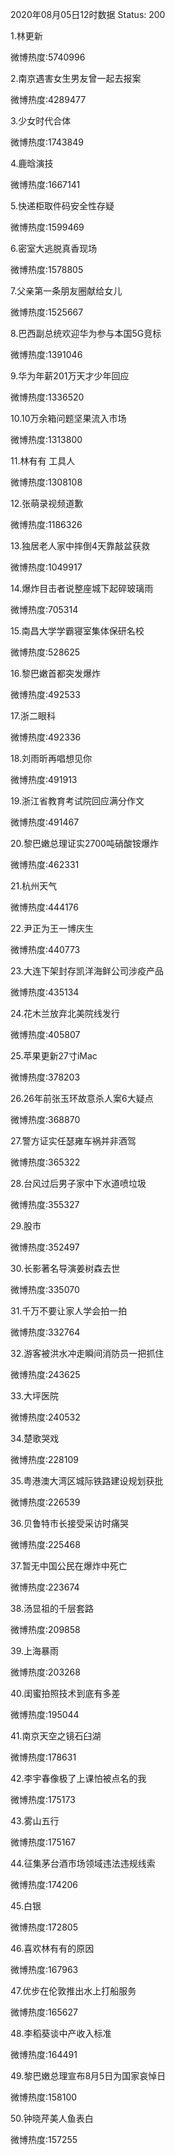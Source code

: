 2020年08月05日12时数据
Status: 200

1.林更新

微博热度:5740996

2.南京遇害女生男友曾一起去报案

微博热度:4289477

3.少女时代合体

微博热度:1743849

4.鹿晗演技

微博热度:1667141

5.快递柜取件码安全性存疑

微博热度:1599469

6.密室大逃脱真香现场

微博热度:1578805

7.父亲第一条朋友圈献给女儿

微博热度:1525667

8.巴西副总统欢迎华为参与本国5G竞标

微博热度:1391046

9.华为年薪201万天才少年回应

微博热度:1336520

10.10万余箱问题坚果流入市场

微博热度:1313800

11.林有有 工具人

微博热度:1308108

12.张萌录视频道歉

微博热度:1186326

13.独居老人家中摔倒4天靠敲盆获救

微博热度:1049917

14.爆炸目击者说整座城下起碎玻璃雨

微博热度:705314

15.南昌大学学霸寝室集体保研名校

微博热度:528625

16.黎巴嫩首都突发爆炸

微博热度:492533

17.浙二眼科

微博热度:492336

18.刘雨昕再唱想见你

微博热度:491913

19.浙江省教育考试院回应满分作文

微博热度:491467

20.黎巴嫩总理证实2700吨硝酸铵爆炸

微博热度:462331

21.杭州天气

微博热度:444176

22.尹正为王一博庆生

微博热度:440773

23.大连下架封存凯洋海鲜公司涉疫产品

微博热度:435134

24.花木兰放弃北美院线发行

微博热度:405807

25.苹果更新27寸iMac

微博热度:378203

26.26年前张玉环故意杀人案6大疑点

微博热度:368870

27.警方证实任瑟雍车祸并非酒驾

微博热度:365322

28.台风过后男子家中下水道喷垃圾

微博热度:355327

29.股市

微博热度:352497

30.长影著名导演姜树森去世

微博热度:335070

31.千万不要让家人学会拍一拍

微博热度:332764

32.游客被洪水冲走瞬间消防员一把抓住

微博热度:243625

33.大坪医院

微博热度:240532

34.楚歌哭戏

微博热度:228109

35.粤港澳大湾区城际铁路建设规划获批

微博热度:226539

36.贝鲁特市长接受采访时痛哭

微博热度:225468

37.暂无中国公民在爆炸中死亡

微博热度:223674

38.汤显祖的千层套路

微博热度:209858

39.上海暴雨

微博热度:203268

40.闺蜜拍照技术到底有多差

微博热度:195044

41.南京天空之镜石臼湖

微博热度:178631

42.李宇春像极了上课怕被点名的我

微博热度:175173

43.雾山五行

微博热度:175167

44.征集茅台酒市场领域违法违规线索

微博热度:174206

45.白银

微博热度:172805

46.喜欢林有有的原因

微博热度:167963

47.优步在伦敦推出水上打船服务

微博热度:165627

48.李稻葵谈中产收入标准

微博热度:164491

49.黎巴嫩总理宣布8月5日为国家哀悼日

微博热度:158100

50.钟晓芹美人鱼表白

微博热度:157255

